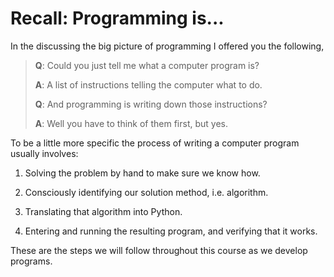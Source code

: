 # Recall: Programming is\...

In the discussing the big picture of programming I offered you the
following,

> **Q**: Could you just tell me what a computer program is?
>
> **A**: A list of instructions telling the computer what to do.
>
> **Q**: And programming is writing down those instructions?
>
> **A**: Well you have to think of them first, but yes.

To be a little more specific the process of writing a computer program
usually involves:

1.  Solving the problem by hand to make sure we know how.

2.  Consciously identifying our solution method, i.e. algorithm.

3.  Translating that algorithm into Python.

4.  Entering and running the resulting program, and verifying that it
    works.

These are the steps we will follow throughout this course as we develop
programs.
